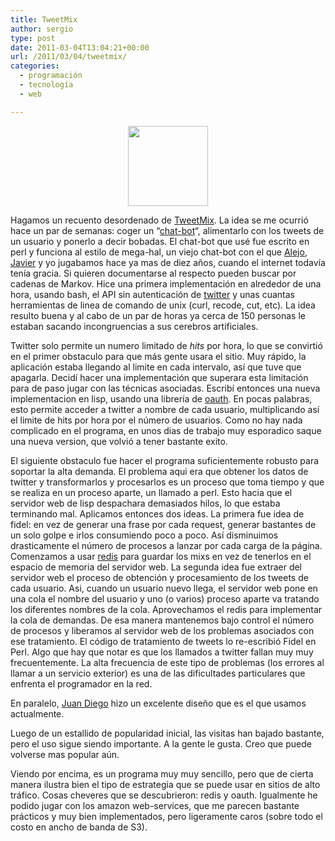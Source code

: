 ```yaml
---
title: TweetMix
author: sergio
type: post
date: 2011-03-04T13:04:21+00:00
url: /2011/03/04/tweetmix/
categories:
  - programación
  - tecnología
  - web

---
```

<p style="text-align: center">
  <a href="http://www.tweetmix.me"><img class="aligncenter" src="http://a3.twimg.com/profile_images/1255425986/icon_reasonably_small.jpg" alt="" width="128" height="128" /></a>
</p>

Hagamos un recuento desordenado de [TweetMix][1]. La idea se me ocurrió hace un par de semanas: coger un &#8220;[chat-bot][2]&#8220;, alimentarlo con los tweets de un usuario y ponerlo a decir bobadas. El chat-bot que usé fue escrito en perl y funciona al estilo de mega-hal, un viejo chat-bot con el que [Alejo][3], [Javier][4] y yo jugabamos hace ya mas de diez años, cuando el internet todavía tenía gracia. Si quieren documentarse al respecto pueden buscar por cadenas de Markov. Hice una primera implementación en alrededor de una hora, usando bash, el API sin autenticación de [twitter][5] y unas cuantas herramientas de linea de comando de unix (curl, recode, cut, etc). La idea resulto buena y al cabo de un par de horas ya cerca de 150 personas le estaban sacando incongruencias a sus cerebros artificiales.

Twitter solo permite un numero limitado de _hits_ por hora, lo que se convirtió en el primer obstaculo para que más gente usara el sitio. Muy rápido, la aplicación estaba llegando al limite en cada intervalo, así que tuve que apagarla. Decidí hacer una implementación que superara esta limitación para de paso jugar con las técnicas asociadas. Escribí entonces una nueva implementacion en lisp, usando una librería de [oauth][6]. En pocas palabras, esto permite acceder a twitter a nombre de cada usuario, multiplicando así el limite de hits por hora por el número de usuarios. Como no hay nada complicado en el programa, en unos dias de trabajo muy esporadico saque una nueva version, que volvió a tener bastante exito.

El siguiente obstaculo fue hacer el programa suficientemente robusto para soportar la alta demanda. El problema aqui era que obtener los datos de twitter y transformarlos y procesarlos es un proceso que toma tiempo y que se realiza en un proceso aparte, un llamado a perl. Esto hacia que el servidor web de lisp despachara demasiados hilos, lo que estaba terminando mal. Aplicamos entonces dos ideas. La primera fue idea de fidel: en vez de generar una frase por cada request, generar bastantes de un solo golpe e irlos consumiendo poco a poco. Así disminuimos drasticamente el número de procesos a lanzar por cada carga de la página. Comenzamos a usar [redis][7] para guardar los mixs en vez de tenerlos en el espacio de memoria del servidor web. La segunda idea fue extraer del servidor web el proceso de obtención y procesamiento de los tweets de cada usuario. Asi, cuando un usuario nuevo llega, el servidor web pone en una cola el nombre del usuario y uno (o varios) proceso aparte va tratando los diferentes nombres de la cola. Aprovechamos el redis para implementar la cola de demandas. De esa manera mantenemos bajo control el número de procesos y liberamos al servidor web de los problemas asociados con ese tratamiento. El código de tratamiento de tweets lo re-escribió Fidel en Perl. Algo que hay que notar es que los llamados a twitter fallan muy muy frecuentemente. La alta frecuencia de este tipo de problemas (los errores al llamar a un servicio exterior) es una de las dificultades particulares que enfrenta el programador en la red.

En paralelo, [Juan Diego][8] hizo un excelente diseño que es el que usamos actualmente.

Luego de un estallido de popularidad inicial, las visitas han bajado bastante, pero el uso sigue siendo importante. A la gente le gusta. Creo que puede volverse mas popular aún.

Viendo por encima, es un programa muy muy sencillo, pero que de cierta manera ilustra bien el tipo de estrategia que se puede usar en sitios de alto tráfico. Cosas cheveres que se descubrieron: redis y oauth. Igualmente he podido jugar con los amazon web-services, que me parecen bastante prácticos y muy bien implementados, pero ligeramente caros (sobre todo el costo en ancho de banda de S3).

 [1]: http://www.tweetmix.me
 [2]: http://en.wikipedia.org/wiki/Chatterbot
 [3]: http://wiki.freaks-unidos.net/weblogs/azul/index
 [4]: http://www.finiterank.com/notas/
 [5]: http://www.twitter.com
 [6]: http://oauth.net/
 [7]: http://redis.io
 [8]: http://twitter.com/#!/tatuajefalso